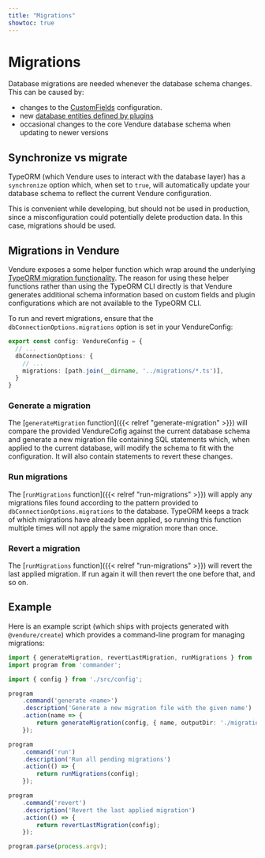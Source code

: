 ```yaml
---
title: "Migrations"
showtoc: true
---
```

# Migrations

Database migrations are needed whenever the database schema changes. This can be caused by:

* changes to the [CustomFields](https://www.vendure.io/docs/developer-guide/customizing-models/) configuration.
* new [database entities defined by plugins](https://www.vendure.io/docs/typescript-api/plugin/vendure-plugin-metadata/#entities)
* occasional changes to the core Vendure database schema when updating to newer versions

## Synchronize vs migrate

TypeORM (which Vendure uses to interact with the database layer) has a `synchronize` option which, when set to `true`, will automatically update your database schema to reflect the current Vendure configuration.

This is convenient while developing, but should not be used in production, since a misconfiguration could potentially delete production data. In this case, migrations should be used.

## Migrations in Vendure

Vendure exposes a some helper function which wrap around the underlying [TypeORM migration functionality](https://typeorm.io/#/migrations). The reason for using these helper functions rather than using the TypeORM CLI directly is that Vendure generates additional schema information based on custom fields and plugin configurations which are not available to the TypeORM CLI.

To run and revert migrations, ensure that the `dbConnectionOptions.migrations` option is set in your VendureConfig:

```TypeScript
export const config: VendureConfig = {
  // ...
  dbConnectionOptions: {
    // ...
    migrations: [path.join(__dirname, '../migrations/*.ts')],
  }
}
```

### Generate a migration

The [`generateMigration` function]({{< relref "generate-migration" >}}) will compare the provided VendureCofig against the current database schema and generate a new migration file containing SQL statements which, when applied to the current database, will modify the schema to fit with the configuration. It will also contain statements to revert these changes.

### Run migrations

The [`runMigrations` function]({{< relref "run-migrations" >}}) will apply any migrations files found according to the pattern provided to `dbConnectionOptions.migrations` to the database. TypeORM keeps a track of which migrations have already been applied, so running this function multiple times will not apply the same migration more than once.

### Revert a migration

The [`runMigrations` function]({{< relref "run-migrations" >}}) will revert the last applied migration. If run again it will then revert the one before that, and so on.

## Example

Here is an example script (which ships with projects generated with `@vendure/create`) which provides a command-line program for managing migrations:

```TypeScript
import { generateMigration, revertLastMigration, runMigrations } from '@vendure/core';
import program from 'commander';

import { config } from './src/config';

program
    .command('generate <name>')
    .description('Generate a new migration file with the given name')
    .action(name => {
        return generateMigration(config, { name, outputDir: './migrations' });
    });

program
    .command('run')
    .description('Run all pending migrations')
    .action(() => {
        return runMigrations(config);
    });

program
    .command('revert')
    .description('Revert the last applied migration')
    .action(() => {
        return revertLastMigration(config);
    });

program.parse(process.argv);
```
